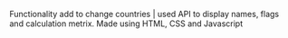 Functionality add to change countries | used API to display names, flags and calculation metrix. Made using HTML, CSS and Javascript
